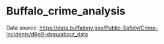 # Buffalo_crime_analysis
Data source: https://data.buffalony.gov/Public-Safety/Crime-Incidents/d6g9-xbgu/about_data
